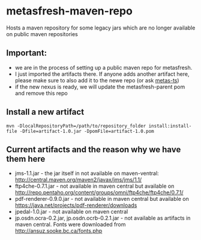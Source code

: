 # metasfresh-maven-repo
Hosts a maven repository for some legacy jars which are no longer available on public maven repositories

## Important:
* we are in the process of setting up a public maven repo for metasfresh.
* I just imported the artifacts there. If anyone adds another artifact here, please make sure to also add it to the newe repo (or ask [metas-ts](https://github.com/orgs/metasfresh/people/metas-ts))
* if the new nexus is ready, we will update the metasfresh-parent pom and remove this repo

## Install a new artifact

```
mvn -DlocalRepositoryPath=/path/to/repository_folder install:install-file -Dfile=artifact-1.0.jar -DpomFile=artifact-1.0.pom
```

## Current artifacts and the reason why we have them here
* jms-1.1.jar - the jar itself in not available on maven-ventral: http://central.maven.org/maven2/javax/jms/jms/1.1/
* ftp4che-0.7.1.jar - not available in maven central but available on http://repo.pentaho.org/content/groups/omni/ftp4che/ftp4che/0.7.1/
* pdf-renderer-0.9.0.jar - not available in maven central but available on https://java.net/projects/pdf-renderer/downloads
* jpedal-1.0.jar - not available on maven central
* jp.osdn.ocra-0.2.jar, jp.osdn.ocrb-0.2.1.jar - not available as artifacts in maven central. Fonts were downloaded from http://ansuz.sooke.bc.ca/fonts.php

